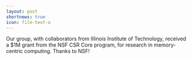 ```yaml
---
layout: post
shortnews: true
icon: file-text-o
---
```


Our group, with collaborators from Illinois Institute of Technology, received a $1M grant from the NSF CSR Core program, for research in memory-centric computing. Thanks to NSF!
